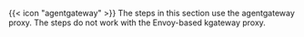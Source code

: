 {{< icon "agentgateway" >}} The steps in this section use the agentgateway proxy. The steps do not work with the Envoy-based kgateway proxy.